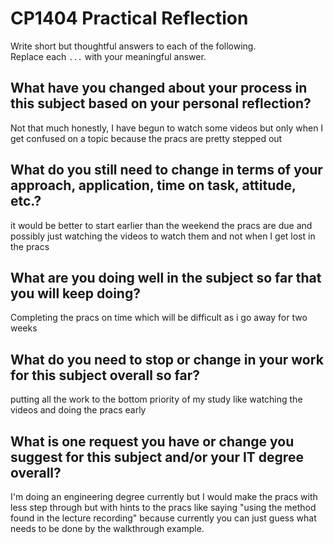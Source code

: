 # CP1404 Practical Reflection

Write short but thoughtful answers to each of the following.  
Replace each `...` with your meaningful answer.

## What have you changed about your process in this subject based on your personal reflection?

Not that much honestly, I have begun to watch some videos but only when I get confused on a topic because the pracs
are pretty stepped out

## What do you still need to change in terms of your approach, application, time on task, attitude, etc.?

it would be better to start earlier than the weekend the pracs are due and possibly just watching the videos to watch them
and not when I get lost in the pracs

## What are you doing well in the subject so far that you will keep doing?

Completing the pracs on time which will be difficult as i go away for two weeks

## What do you need to stop or change in your work for this subject overall so far?

putting all the work to the bottom priority of my study like watching the videos and doing the pracs early

## What is one request you have or change you suggest for this subject and/or your IT degree overall?

I'm doing an engineering degree currently but I would make the pracs with less step through but with hints to the pracs 
like saying "using the method found in the lecture recording" because currently you can just guess what needs to be done 
by the walkthrough example.

